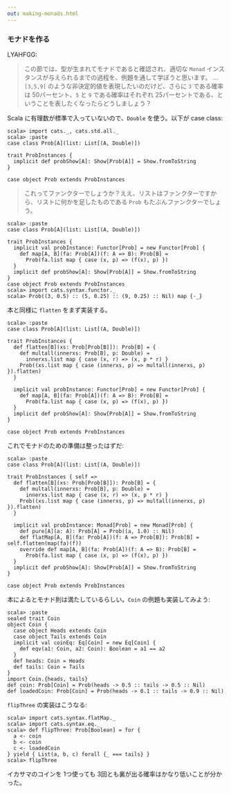 ```yaml
---
out: making-monads.html
---
```


### モナドを作る

LYAHFGG:

> この節では、型が生まれてモナドであると確認され、適切な `Monad` インスタンスが与えられるまでの過程を、例題を通して学ぼうと思います。
> ...
> `[3,5,9]` のような非決定的値を表現したいのだけど、さらに `3` である確率は 50パーセント、`5` と `9` である確率はそれぞれ 25パーセントである、ということを表したくなったらどうしましょう？

Scala に有理数が標準で入っていないので、`Double` を使う。以下が case class:

```console:new
scala> import cats._, cats.std.all._
scala> :paste
case class Prob[A](list: List[(A, Double)])

trait ProbInstances {
  implicit def probShow[A]: Show[Prob[A]] = Show.fromToString
}

case object Prob extends ProbInstances
```

> これってファンクターでしょうか？ええ、リストはファンクターですから、リストに何かを足したものである `Prob` もたぶんファンクターでしょう。

```console
scala> :paste
case class Prob[A](list: List[(A, Double)])

trait ProbInstances {
  implicit val probInstance: Functor[Prob] = new Functor[Prob] {
    def map[A, B](fa: Prob[A])(f: A => B): Prob[B] =
      Prob(fa.list map { case (x, p) => (f(x), p) })
  }
  implicit def probShow[A]: Show[Prob[A]] = Show.fromToString
}
case object Prob extends ProbInstances
scala> import cats.syntax.functor._
scala> Prob((3, 0.5) :: (5, 0.25) :: (9, 0.25) :: Nil) map {-_} 
```

本と同様に `flatten` をまず実装する。

```console
scala> :paste
case class Prob[A](list: List[(A, Double)])

trait ProbInstances {
  def flatten[B](xs: Prob[Prob[B]]): Prob[B] = {
    def multall(innerxs: Prob[B], p: Double) =
      innerxs.list map { case (x, r) => (x, p * r) }
    Prob((xs.list map { case (innerxs, p) => multall(innerxs, p) }).flatten)
  }

  implicit val probInstance: Functor[Prob] = new Functor[Prob] {
    def map[A, B](fa: Prob[A])(f: A => B): Prob[B] =
      Prob(fa.list map { case (x, p) => (f(x), p) })
  }
  implicit def probShow[A]: Show[Prob[A]] = Show.fromToString
}

case object Prob extends ProbInstances
```

これでモナドのための準備は整ったはずだ:

```console
scala> :paste
case class Prob[A](list: List[(A, Double)])

trait ProbInstances { self =>
  def flatten[B](xs: Prob[Prob[B]]): Prob[B] = {
    def multall(innerxs: Prob[B], p: Double) =
      innerxs.list map { case (x, r) => (x, p * r) }
    Prob((xs.list map { case (innerxs, p) => multall(innerxs, p) }).flatten)
  }

  implicit val probInstance: Monad[Prob] = new Monad[Prob] {
    def pure[A](a: A): Prob[A] = Prob((a, 1.0) :: Nil)
    def flatMap[A, B](fa: Prob[A])(f: A => Prob[B]): Prob[B] = self.flatten(map(fa)(f)) 
    override def map[A, B](fa: Prob[A])(f: A => B): Prob[B] =
      Prob(fa.list map { case (x, p) => (f(x), p) })
  }
  implicit def probShow[A]: Show[Prob[A]] = Show.fromToString
}

case object Prob extends ProbInstances
```

本によるとモナド則は満たしているらしい。`Coin` の例題も実装してみよう:

```console
scala> :paste
sealed trait Coin
object Coin {
  case object Heads extends Coin
  case object Tails extends Coin
  implicit val coinEq: Eq[Coin] = new Eq[Coin] {
    def eqv(a1: Coin, a2: Coin): Boolean = a1 == a2
  }
  def heads: Coin = Heads
  def tails: Coin = Tails
}
import Coin.{heads, tails}
def coin: Prob[Coin] = Prob(heads -> 0.5 :: tails -> 0.5 :: Nil)
def loadedCoin: Prob[Coin] = Prob(heads -> 0.1 :: tails -> 0.9 :: Nil)
```

`flipThree` の実装はこうなる:

```console
scala> import cats.syntax.flatMap._
scala> import cats.syntax.eq._
scala> def flipThree: Prob[Boolean] = for {
  a <- coin
  b <- coin
  c <- loadedCoin
} yield { List(a, b, c) forall {_ === tails} }
scala> flipThree
```

イカサマのコインを 1つ使っても 3回とも裏が出る確率はかなり低いことが分かった。
